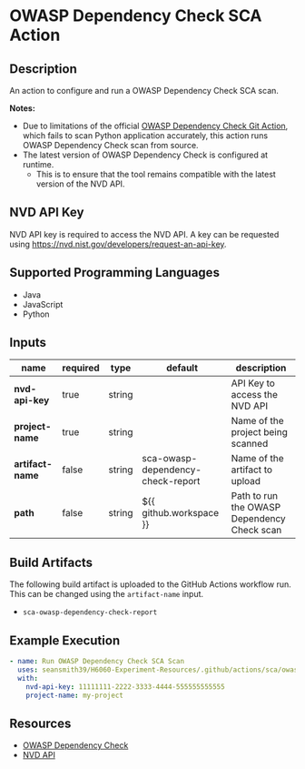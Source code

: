 # OWASP Dependency Check SCA Action

## Description

An action to configure and run a OWASP Dependency Check SCA scan.

**Notes:**
- Due to limitations of the official [OWASP Dependency Check Git Action](https://github.com/jeremylong/DependencyCheck), which fails to scan Python application accurately, this action runs OWASP Dependency Check scan from source.
- The latest version of OWASP Dependency Check is configured at runtime.
  - This is to ensure that the tool remains compatible with the latest version of the NVD API. 

## NVD API Key

NVD API key is required to access the NVD API. A key can be requested using https://nvd.nist.gov/developers/request-an-api-key.

## Supported Programming Languages

- Java
- JavaScript
- Python

## Inputs

| name              | required | type   | default                           | description                                 |
|-------------------|----------|--------|-----------------------------------|---------------------------------------------|
| **nvd-api-key**   | true     | string |                                   | API Key to access the NVD API               |
| **project-name**  | true     | string |                                   | Name of the project being scanned           |
| **artifact-name** | false    | string | sca-owasp-dependency-check-report | Name of the artifact to upload              |
| **path**          | false    | string | ${{ github.workspace }}           | Path to run the OWASP Dependency Check scan |

## Build Artifacts

The following build artifact is uploaded to the GitHub Actions workflow run. This can be changed using the `artifact-name` input.
- `sca-owasp-dependency-check-report`

## Example Execution

```yaml
- name: Run OWASP Dependency Check SCA Scan
  uses: seansmith39/H6060-Experiment-Resources/.github/actions/sca/owasp-dependency-check@main
  with:
    nvd-api-key: 11111111-2222-3333-4444-555555555555
    project-name: my-project
```

## Resources 

- [OWASP Dependency Check](https://owasp.org/www-project-dependency-check/)
- [NVD API](https://nvd.nist.gov/developers/vulnerabilities)
